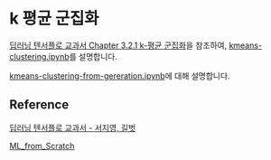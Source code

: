 # k 평균 군집화

[딥러닝 텐서플로 교과서 Chapter 3.2.1 k-평균 군집화](https://github.com/gilbutITbook/080263/blob/master/chap3/python_3%EC%9E%A5.ipynb)을 참조하여, [kmeans-clustering.ipynb](https://github.com/kyopark2014/ML-Algorithms/blob/main/samples/kmeans-clustering/kmeans-clustering.ipynb)를 설명합니다. 


[kmeans-clustering-from-gereration.ipynb](https://github.com/kyopark2014/ML-Algorithms/blob/main/dl-textbook/kmeans-clustering/kmeans-clustering-from-gereration.ipynb)에 대해 설명합니다. 

## Reference 

[딥러닝 텐서플로 교과서 - 서지영, 길벗](https://github.com/gilbutITbook/080263)

[ML_from_Scratch](https://github.com/Suji04/ML_from_Scratch/blob/master/K-means%20Clustering.ipynb)
